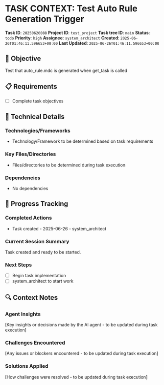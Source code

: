 # TASK CONTEXT: Test Auto Rule Generation Trigger

**Task ID**: `20250626088`
**Project ID**: `test_project`
**Task tree ID**: `main`
**Status**: `todo`
**Priority**: `high`
**Assignee**: `system_architect`
**Created**: `2025-06-26T01:46:11.596653+00:00`
**Last Updated**: `2025-06-26T01:46:11.596653+00:00`

## 🎯 Objective
Test that auto_rule.mdc is generated when get_task is called

## 📋 Requirements
- [ ] Complete task objectives

## 🔧 Technical Details
### Technologies/Frameworks
- Technology/Framework to be determined based on task requirements

### Key Files/Directories
- Files/directories to be determined during task execution

### Dependencies
- No dependencies

## 🚀 Progress Tracking
### Completed Actions
- Task created - 2025-06-26 - system_architect

### Current Session Summary
Task created and ready to be started.

### Next Steps
- [ ] Begin task implementation
- [ ] system_architect to start work

## 🔍 Context Notes
### Agent Insights
[Key insights or decisions made by the AI agent - to be updated during task execution]

### Challenges Encountered
[Any issues or blockers encountered - to be updated during task execution]

### Solutions Applied
[How challenges were resolved - to be updated during task execution]
